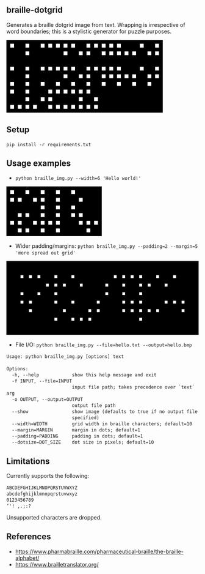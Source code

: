 braille-dotgrid
-----

Generates a braille dotgrid image from text.
Wrapping is irrespective of word boundaries; this is a stylistic generator for puzzle purposes.

![alphabet](examples/alphabet.bmp)


## Setup

```
pip install -r requirements.txt
```

## Usage examples

- `python braille_img.py --width=6 'Hello world!'`

![](examples/hello6.bmp)

- Wider padding/margins: 
`python braille_img.py --padding=2 --margin=5 'more spread out grid'`

![](examples/spread.bmp)

- File I/O: `python braille_img.py --file=hello.txt --output=hello.bmp`

```
Usage: python braille_img.py [options] text

Options:
  -h, --help            show this help message and exit
  -f INPUT, --file=INPUT
                        input file path; takes precedence over `text` arg
  -o OUTPUT, --output=OUTPUT
                        output file path
  --show                show image (defaults to true if no output file
                        specified)
  --width=WIDTH         grid width in braille characters; default=10
  --margin=MARGIN       margin in dots; default=1
  --padding=PADDING     padding in dots; default=1
  --dotsize=DOT_SIZE    dot size in pixels; default=10
```


## Limitations

Currently supports the following:
```
ABCDEFGHIJKLMNOPQRSTUVWXYZ
abcdefghijklmnopqrstuvwxyz
0123456789
’'! ,.;:?
```

Unsupported characters are dropped.

## References

- https://www.pharmabraille.com/pharmaceutical-braille/the-braille-alphabet/
- https://www.brailletranslator.org/
